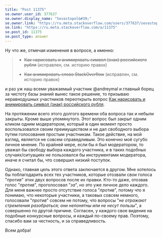 ```yaml
---
title: "Post 11375"
se.owner.user_id: 377637
se.owner.display_name: "Sevastopol&#39;"
se.owner.link: "https://ru.meta.stackoverflow.com/users/377637/sevastopol"
se.link: "https://ru.meta.stackoverflow.com/a/11375"
se.post_id: 11375
se.post_type: answer
---
```

<p>Ну что же, отмечая изменения в вопросе, а именно:</p>
<blockquote>
<ul>
<li><p><s>Как нарисовать и анимировать символ (знак) российского рубля</s> (исправлен, см. историю правок)</p>
</li>
<li><p><s>Как анимировать слово StackOverflow</s> (исправлен, см. историю правок)</p>
</li>
</ul>
</blockquote>
<p>и раз уж наш всеми уважаемый участник @andreymal и главный борец за чистоту базы знаний вынес такое решение, то призываю неравнодушных участников переоткрыть вопрос <a href="https://ru.stackoverflow.com/q/1113095/377637">Как нарисовать и анимировать символ (знак) российского рубля</a>.</p>
<p>На протяжении всего этого долгого времени оба вопроса так и небыли закрыты. Кроме выше упомянутого. Этот вопрос был закрыт одним кликом одним модератором, который в один момент просто воспользовался своим преимуществом и не дал свободного выбора путем голосования простым участникам. Такое действие, на мой взгляд, является не совсем справедливым. Это конечно моё сугубо личное мнение. По крайней мере, если бы я был модератором, то уважал бы свободу выбора каждого участника, и в таких подобных случаях/ситуациях не пользовался бы инструментами модератора, иначе я считал бы, что совершил низкий поступок.</p>
<p>Однако, главная цель этого ответа заключается в другом. Мне хотелось бы поблагодарить всех тех участников, которые отозвали свои голоса &quot;<em>против</em>&quot; этих двух вопросов после их правки. Кто-то даже, отозвав голос &quot;<em>против</em>&quot;, проголосовал &quot;<em>за</em>&quot;, но это уже личное дело каждого. Для меня важнее просто отсутствие голоса &quot;<em>против</em>&quot;, потому что я понимаю, что некоторые участники, а таковых совсем немного, голосовали &quot;<em>против</em>&quot; совсем не потому, что вопросы &quot;<em>не отражают стремления разобраться; они непонятны или не несут пользы</em>&quot;, а совершенно по другой причине. Согласен, у каждого свое видение на подобные конкурсные вопросы, и каждый по-своему прав. Поэтому, спасибо вам за честность, и за справедливость.</p>
<p>Всем добра!</p>
